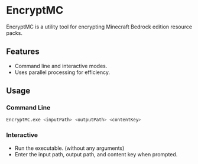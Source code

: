 # EncryptMC

EncryptMC is a utility tool for encrypting Minecraft Bedrock edition resource packs.

## Features

- Command line and interactive modes.
- Uses parallel processing for efficiency.

## Usage

### Command Line

```bash
EncryptMC.exe <inputPath> <outputPath> <contentKey>
```

### Interactive

- Run the executable. (without any arguments)
- Enter the input path, output path, and content key when prompted.